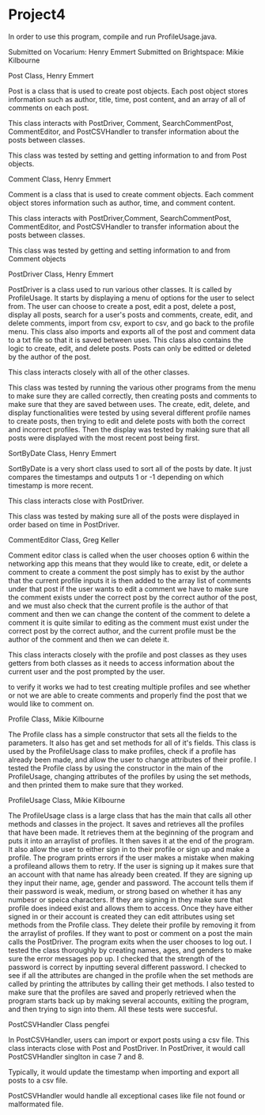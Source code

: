 # Project4

In order to use this program, compile and run ProfileUsage.java.

Submitted on Vocarium: Henry Emmert
Submitted on Brightspace: Mikie Kilbourne



Post Class, Henry Emmert

Post is a class that is used to create post objects. Each post object stores information such as author,
title, time, post content, and an array of all of comments on each post.

This class interacts with PostDriver, Comment, SearchCommentPost, CommentEditor, and PostCSVHandler to
transfer information about the posts between classes.

This class was tested by setting and getting information to and from Post objects.



Comment Class, Henry Emmert

Comment is a class that is used to create comment objects. Each comment object stores information such
as author, time, and comment content. 

This class interacts with PostDriver,Comment, SearchCommentPost, CommentEditor, and PostCSVHandler to
transfer information about the posts between classes.

This class was tested by getting and setting information to and from Comment objects



PostDriver Class, Henry Emmert

PostDriver is a class used to run various other classes. It is called by ProfileUsage. It starts by displaying
a menu of options for the user to select from. The user can choose to create a post, edit a post, delete
a post, display all posts, search for a user's posts and comments, create, edit, and delete comments, import from csv, export to
csv, and go back to the profile menu. This class also imports and exports all of the post and comment data
to a txt file so that it is saved between uses. This class also contains the logic to create, edit, and delete
posts. Posts can only be editted or deleted by the author of the post.

This class interacts closely with all of the other classes.

This class was tested by running the various other programs from the menu to make sure they are called correctly,
then creating posts and comments to make sure that they are saved between uses. The create, edit, delete, and display
functionalities were tested by using several different profile names to create posts, then trying to edit and delete posts
with both the correct and incorrect profiles. Then the display was tested by making sure that all posts were displayed
with the most recent post being first.



SortByDate Class, Henry Emmert

SortByDate is a very short class used to sort all of the posts by date. It just compares the timestamps and outputs 1 or -1
depending on which timestamp is more recent.

This class interacts close with PostDriver.

This class was tested by making sure all of the posts were displayed in order based on time in PostDriver.



CommentEditor Class, Greg Keller

Comment editor class is called when the user chooses option 6 within the networking app
this means that they would like to create, edit, or delete a comment
to create a comment the post simply has to exist by the author that the current profile inputs
it is then added to the array list of comments under that post
if the user wants to edit a comment we have to make sure the comment exists under the correct post
by the correct author of the post, and we must also check that the current profile is the
author of that comment and then we can change the content of the comment
to delete a comment it is quite similar to editing as the comment must exist
under the correct post by the correct author, and the current profile must be the author
of the comment and then we can delete it.

This class interacts closely with the profile and post classes as they uses getters from both classes
as it needs to access information about the current user and the post prompted by the user.

to verify it works we had to test creating multiple profiles and see whether or not we are able to create comments
and properly find the post that we would like to comment on.



Profile Class, Mikie Kilbourne

The Profile class has a simple constructor that sets all the fields to the parameters. It also has get and set methods for all of it's fields. This class is used by the ProfileUsage class to make profiles, check if a profile has already been made, and allow the user to change attributes of their profile. I tested the Profile class by using the constructor in the main of the ProfileUsage, changing attributes of the profiles by using the set methods, and then printed them to make sure that they worked.



ProfileUsage Class, Mikie Kilbourne

The ProfileUsage class is a large class that has the main that calls all other methods and classes in the project. It saves and retrieves all the profiles that have been made. It retrieves them at the beginning of the program and puts it into an arraylist of profiles. It then saves it at the end of the program. It also allow the user to either sign in to their profile or sign up and make a profile. The program prints errors if the user makes a mistake when making a profileand allows them to retry. If the user is signing up it makes sure that an account with that name has already been created. If they are signing up they input their name, age, gender and password. The account tells them if their password is weak, medium, or strong based on whether it has any numbesr or speica characters. If they are signing in they make sure that profile does indeed exist and allows them to access. Once they have either signed in or their account is created they can edit attributes using set methods from the Profile class. They delete their profile by removing it from the arraylist of profiles. If they want to post or comment on a post the main calls the PostDriver. The program exits when the user chooses to log out. I tested the class thoroughly by creating names, ages, and genders to make sure the error messages pop up. I checked that the strength of the password is correct by inputting several different password. I checked to see if all the attributes are changed in the profile when the set methods are called by printing the attributes by calling their get methods. I also tested to make sure that the profiles are saved and properly retrieved when the program starts back up by making several accounts, exitiing the program, and then trying to sign into them. All these tests were succesful.

PostCSVHandler Class  pengfei

In PostCSVHandler, users can import or export posts using a csv file.
This class interacts close with Post and PostDriver.
In PostDriver, it would call PostCSVHandler singlton in case 7 and 8.

Typically, it would update the timestamp when importing and export all posts to a csv file.

PostCSVHandler would handle all exceptional cases like file not found or malformated file.

